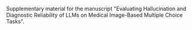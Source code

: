 Supplementary material for the manuscript "Evaluating Hallucination and Diagnostic Reliability of LLMs on Medical Image-Based Multiple Choice Tasks".
